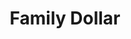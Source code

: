 ---
title: "Family Dollar"
url: /los-angeles/family-dollar-east-olympic-boulevard/
shop: variety store
---